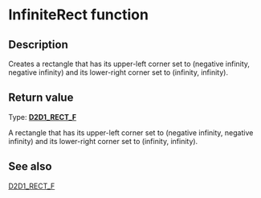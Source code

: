 # InfiniteRect function

## Description

Creates a rectangle that has its upper-left corner set to (negative infinity, negative infinity) and its lower-right corner set to (infinity, infinity).

## Return value

Type: **[D2D1_RECT_F](https://learn.microsoft.com/windows/desktop/Direct2D/d2d1-rect-f)**

A rectangle that has its upper-left corner set to (negative infinity, negative infinity) and its lower-right corner set to (infinity, infinity).

## See also

[D2D1_RECT_F](https://learn.microsoft.com/windows/desktop/Direct2D/d2d1-rect-f)